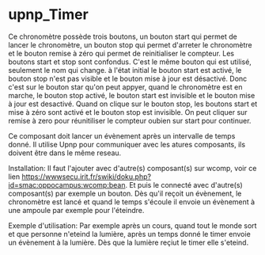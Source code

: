 # upnp_Timer
Ce chronomètre possède trois boutons, un bouton start qui permet de lancer le chronomètre,
un bouton stop qui permet d'arreter le chronomètre et le bouton remise à zéro qui permet de reinitialiser le compteur.
Les boutons start et stop sont confondus. C'est le même bouton qui est utilisé, seulement le nom qui change.
à l'état initial le bouton start est activé, le bouton stop n'est pas visible et le bouton mise à jour est désactivé. Donc
c'est sur le bouton star qu'on peut appyer, quand le chronomètre est en marche, le bouton stop activé, le bouton start est invisible et le bouton mise à jour est desactivé.
Quand on clique sur le bouton stop, les boutons start et mise à zéro sont activé et le bouton stop est invisible.
On peut cliquer sur remise à zero pour réunitiliser le compteur oubien sur start pour continuer.

Ce composant doit lancer un évènement après un intervalle de temps donné. Il utilise Upnp 
pour communiquer avec les atures composants, ils doivent être dans le même reseau.

Installation:
Il faut l'ajouter avec d'autre(s) composant(s) sur wcomp, voir ce lien https://wwwsecu.irit.fr/swiki/doku.php?id=smac:oppocampus:wcomp:bean. Et puis le connecté avec d'autre(s) composant(s) par exemple un bouton. 
Dès qu'il reçoit un évènement, le chronomètre est lancé et quand le temps s'écoule il envoie un évènement
à une ampoule par exemple pour l'éteindre.

Exemple d'utilisation:
Par exemple après un cours, quand tout le monde sort et que personne n'eteind la lumière, après un temps donné
le timer envoie un évènement à la lumière. Dès que la lumière reçiut le timer elle s'eteind.
